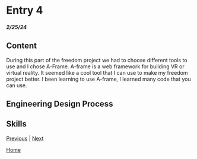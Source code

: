 # Entry 4
##### 2/25/24

## Content 
During this part of the freedom project we had to choose different tools to use and I chose A-Frame. A-frame is a web framework for building VR or virtual reality. It seemed like a cool tool that I can use to make my freedom project better. I been learning to use A-frame, I learned many code that you can use. 

## Engineering Design Process

## Skills 



[Previous](entry02.md) | [Next](entry04.md)

[Home](../README.md)



